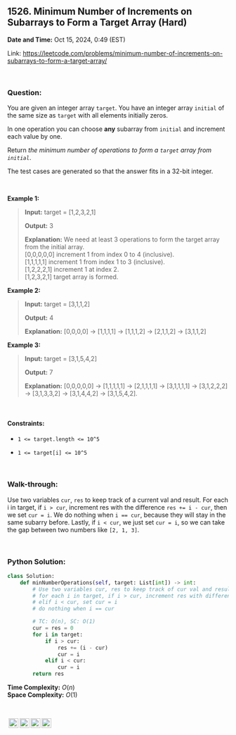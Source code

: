 ## 1526. Minimum Number of Increments on Subarrays to Form a Target Array (Hard)
**Date and Time:** Oct 15, 2024, 0:49 (EST)

Link: https://leetcode.com/problems/minimum-number-of-increments-on-subarrays-to-form-a-target-array/

<br>

### Question:
You are given an integer array `target`. You have an integer array `initial` of the same size as `target` with all elements initially zeros.

In one operation you can choose **any** subarray from `initial` and increment each value by one.

Return _the minimum number of operations to form a `target` array from `initial`_.

The test cases are generated so that the answer fits in a 32-bit integer.

<br>

**Example 1:**
> **Input:** target = [1,2,3,2,1]
> 
> **Output:** 3
>
> **Explanation:** We need at least 3 operations to form the target array from the initial array. <br>
> [0,0,0,0,0] increment 1 from index 0 to 4 (inclusive). <br>
> [1,1,1,1,1] increment 1 from index 1 to 3 (inclusive). <br>
> [1,2,2,2,1] increment 1 at index 2. <br>
> [1,2,3,2,1] target array is formed.

**Example 2:**
> **Input:** target = [3,1,1,2]
> 
> **Output:** 4
>
> **Explanation:** [0,0,0,0] -> [1,1,1,1] -> [1,1,1,2] -> [2,1,1,2] -> [3,1,1,2]

**Example 3:**
> **Input:** target = [3,1,5,4,2]
> 
> **Output:** 7
>
> **Explanation:** [0,0,0,0,0] -> [1,1,1,1,1] -> [2,1,1,1,1] -> [3,1,1,1,1] -> [3,1,2,2,2] -> [3,1,3,3,2] -> [3,1,4,4,2] -> [3,1,5,4,2].

<br>

#### Constraints:
* `1 <= target.length <= 10^5`

* `1 <= target[i] <= 10^5`

<br>

### Walk-through: 
Use two variables `cur`, `res` to keep track of a current val and result. For each i in target, if `i > cur`, increment res with the difference `res += i - cur`, then we set `cur = i`. We do nothing when `i == cur`, because they will stay in the same subarry before. Lastly, if `i < cur`, we just set `cur = i`, so we can take the gap between two numbers like `[2, 1, 3]`.

<br>

### Python Solution:
```python
class Solution:
    def minNumberOperations(self, target: List[int]) -> int:
        # Use two variables cur, res to keep track of cur val and result
        # for each i in target, if i > cur, increment res with difference
        # elif i < cur, set cur = i
        # do nothing when i == cur

        # TC: O(n), SC: O(1)
        cur = res = 0
        for i in target:
            if i > cur:
                res += (i - cur)
                cur = i
            elif i < cur:
                cur = i
        return res
```
**Time Complexity:** $O(n)$ <br>
**Space Complexity:** $O(1)$

<br>

<img style="height:22px!important;margin-left:3px;vertical-align:text-bottom;" src="https://mirrors.creativecommons.org/presskit/icons/cc.svg?ref=chooser-v1" alt="CC BY-NC-SA" title="CC BY-NC-SA"><img style="height:22px!important;margin-left:3px;vertical-align:text-bottom;" src="https://mirrors.creativecommons.org/presskit/icons/by.svg?ref=chooser-v1" alt="BY: credit must be given to the creator" title="BY: credit must be given to the creator"><img style="height:22px!important;margin-left:3px;vertical-align:text-bottom;" src="https://mirrors.creativecommons.org/presskit/icons/nc.svg?ref=chooser-v1" alt="NC: Only noncommercial uses of the work are permitted" title="NC: Only noncommercial uses of the work are permitted"><img style="height:22px!important;margin-left:3px;vertical-align:text-bottom;" src="https://mirrors.creativecommons.org/presskit/icons/sa.svg?ref=chooser-v1" alt="SA: Adaptations must be shared under the same terms" title="SA: Adaptations must be shared under the same terms">